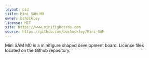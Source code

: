 ```yaml
---
layout: pid
title: Mini SAM M0
owner: bshockley
license: MIT
site: https://www.minifigboards.com
source: https://github.com/bwshockley/Mini-SAM
---
```

Mini SAM M0 is a minifigure shaped development board.  License files located on the Github repository.
